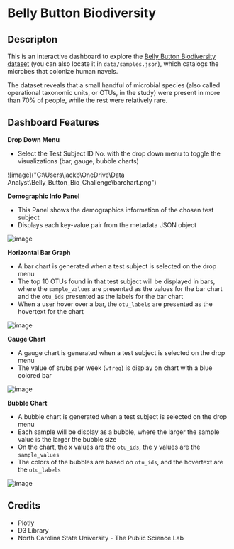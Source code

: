 # Belly Button Biodiversity

## Descripton

This is an interactive dashboard to explore the [Belly Button Biodiversity dataset](https://github.com/yeyanwang/belly-button-challenge/blob/main/data/samples.json) (you can also locate it in `data/samples.json`), which catalogs the microbes that colonize human navels.

The dataset reveals that a small handful of microbial species (also called operational taxonomic units, or OTUs, in the study) were present in more than 70% of people, while the rest were relatively rare.

## Dashboard Features

  **Drop Down Menu**
  - Select the Test Subject ID No. with the drop down menu to toggle the visualizations (bar, gauge, bubble charts)
  
  ![image]("C:\Users\jackb\OneDrive\Data Analyst\Belly_Button_Bio_Challenge\barchart.png")

  **Demographic Info Panel**
  - This Panel shows the demographics information of the chosen test subject
  - Displays each key-value pair from the metadata JSON object
  
  ![image](https://user-images.githubusercontent.com/120543690/228076627-779d17d1-0bb4-44ee-840a-d36f73333095.png)
  
  **Horizontal Bar Graph**
  - A bar chart is generated when a test subject is selected on the drop menu
  - The top 10 OTUs found in that test subject will be displayed in bars, where the `sample_values` are presented as the values for the bar chart and the `otu_ids` presented as the labels for the bar chart
  - When a user hover over a bar, the `otu_labels` are presented as the hovertext for the chart

  ![image](https://user-images.githubusercontent.com/120543690/228087350-6de39095-ea04-4f66-86bb-704c2c0f7d2a.png)

  **Gauge Chart**
  - A gauge chart is generated when a test subject is selected on the drop menu
  - The value of srubs per week (`wfreq`) is display on chart with a blue colored bar
  
  ![image](https://user-images.githubusercontent.com/120543690/228087424-f4cecd1f-2618-4177-a9e9-3aecbce3b1c0.png)

  **Bubble Chart**
  - A bubble chart is generated when a test subject is selected on the drop menu
  - Each sample will be display as a bubble, where the larger the sample value is the larger the bubble size
  - On the chart, the x values are the `otu_ids`, the y values are the `sample_values`
  - The colors of the bubbles are based on `otu_ids`, and the hovertext are the `otu_labels`

  ![image](https://user-images.githubusercontent.com/120543690/228077023-f328f606-b61c-4a6a-b3f8-01f1c5d9d189.png)

## Credits
- Plotly
- D3 Library
- North Carolina State University - The Public Science Lab
